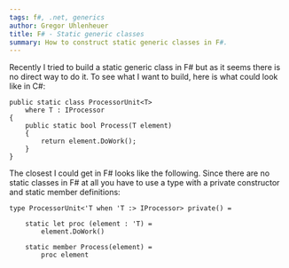 ```yaml
---
tags: f#, .net, generics
author: Gregor Uhlenheuer
title: F# - Static generic classes
summary: How to construct static generic classes in F#.
---
```

Recently I tried to build a static generic class in F# but as it seems there is
no direct way to do it. To see what I want to build, here is what could look
like in C#:

~~~ {.cs}
public static class ProcessorUnit<T>
    where T : IProcessor
{
    public static bool Process(T element)
    {
        return element.DoWork();
    }
}
~~~

The closest I could get in F# looks like the following. Since there are no
static classes in F# at all you have to use a type with a private constructor
and static member definitions:

~~~ {.fsharp}
type ProcessorUnit<'T when 'T :> IProcessor> private() =

    static let proc (element : 'T) =
        element.DoWork()

    static member Process(element) =
        proc element
~~~

